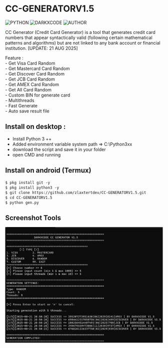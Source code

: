 # CC-GENERATORV1.5

![PYTHON](https://img.shields.io/badge/language-Python-blue.svg)
![DARKXCODE](https://img.shields.io/badge/Team-DARKXCODE-black)
![AUTHOR](https://img.shields.io/badge/Author-Zlaxtert-orange)

CC Generator (Credit Card Generator) is a tool that generates credit card numbers that appear syntactically valid (following certain mathematical patterns and algorithms) but are not linked to any bank account or financial institution. [UPDATE: 21 AUG 2025]

<p>
Feature :<br />
- Get Visa Card Random<br />
- Get Mastercard Card Random<br />
- Get Discover Card Random<br />
- Get JCB Card Random<br />
- Get AMEX Card Random<br />
- Get All Card Random <br />
- Custom BIN for generate card<br />
- Multithreads<br />
- Fast Generate<br />
- Auto save result file<br />
  
## Install on desktop : 
- Install Python 3 ++
- Added environment variable system path => C:\Python3xx
- download the script and save it in your folder
- open CMD and running

## Install on android (Termux)
    $ pkg install git -y
    $ pkg install python3 -y
    $ git clone https://github.com/zlaxtertdev/CC-GENERATORV1.5.git
    $ cd CC-GENERATORV1.5
    $ python gen.py

## Screenshot Tools
<img src="https://github.com/zlaxtertdev/CC-GENERATORV1.5/blob/main/img/ress.png">



